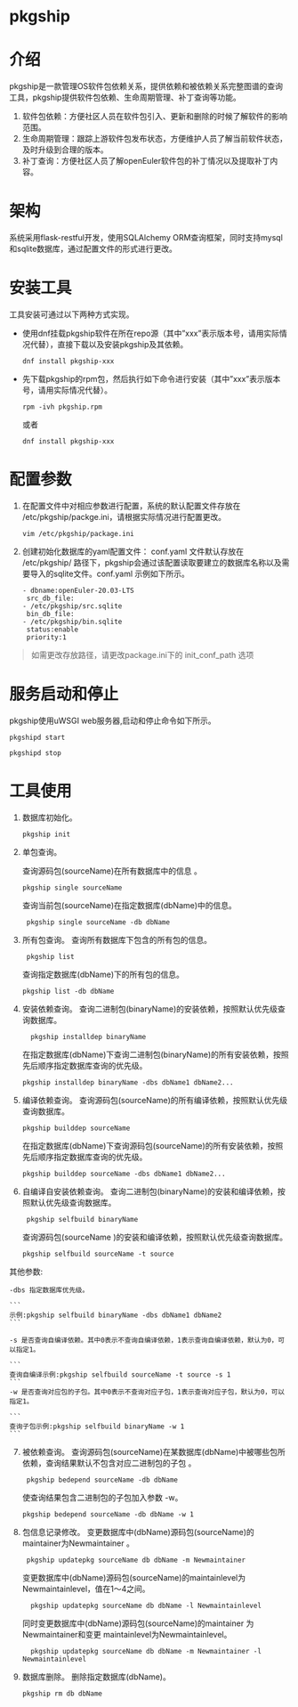 pkgship
===

# 介绍
pkgship是一款管理OS软件包依赖关系，提供依赖和被依赖关系完整图谱的查询工具，pkgship提供软件包依赖、生命周期管理、补丁查询等功能。
1. 软件包依赖：方便社区人员在软件包引入、更新和删除的时候了解软件的影响范围。
2. 生命周期管理：跟踪上游软件包发布状态，方便维护人员了解当前软件状态，及时升级到合理的版本。
3. 补丁查询：方便社区人员了解openEuler软件包的补丁情况以及提取补丁内容。

# 架构
系统采用flask-restful开发，使用SQLAlchemy ORM查询框架，同时支持mysql和sqlite数据库，通过配置文件的形式进行更改。


# 安装工具
工具安装可通过以下两种方式实现。

* 使用dnf挂载pkgship软件在所在repo源（其中”xxx”表示版本号，请用实际情况代替），直接下载以及安装pkgship及其依赖。

    ```
    dnf install pkgship-xxx
    ```

* 先下载pkgship的rpm包，然后执行如下命令进行安装（其中”xxx”表示版本号，请用实际情况代替）。

    ```
    rpm -ivh pkgship.rpm
    ```

    或者

    ```
    dnf install pkgship-xxx
    ```

# 配置参数
1. 在配置文件中对相应参数进行配置，系统的默认配置文件存放在 /etc/pkgship/packge.ini，请根据实际情况进行配置更改。

    ```
    vim /etc/pkgship/package.ini
    ```

2. 创建初始化数据库的yaml配置文件：
    conf.yaml 文件默认存放在 /etc/pkgship/ 路径下，pkgship会通过该配置读取要建立的数据库名称以及需要导入的sqlite文件。conf.yaml 示例如下所示。

    ```
    - dbname:openEuler-20.03-LTS
     src_db_file:
    - /etc/pkgship/src.sqlite
     bin_db_file:
    - /etc/pkgship/bin.sqlite
     status:enable
     priority:1
    ```

> 如需更改存放路径，请更改package.ini下的 init_conf_path 选项


# 服务启动和停止
pkgship使用uWSGI web服务器,启动和停止命令如下所示。
```
pkgshipd start

pkgshipd stop
```
# 工具使用
1. 数据库初始化。

    ```
    pkgship init
    ```
    
2. 单包查询。

    查询源码包(sourceName)在所有数据库中的信息 。

    ```
    pkgship single sourceName
    ```

     查询当前包(sourceName)在指定数据库(dbName)中的信息。
    ```
     pkgship single sourceName -db dbName
    ```
    
3. 所有包查询。
    查询所有数据库下包含的所有包的信息。
    
    ```
     pkgship list
    ```

    查询指定数据库(dbName)下的所有包的信息。
    ```
    pkgship list -db dbName
    ```
    
4. 安装依赖查询。
    查询二进制包(binaryName)的安装依赖，按照默认优先级查询数据库。
    
    ```
      pkgship installdep binaryName
    ```

    在指定数据库(dbName)下查询二进制包(binaryName)的所有安装依赖，按照先后顺序指定数据库查询的优先级。
   ``` 
   pkgship installdep binaryName -dbs dbName1 dbName2...
   ```
   
5. 编译依赖查询。
    查询源码包(sourceName)的所有编译依赖，按照默认优先级查询数据库。
    
    ```
    pkgship builddep sourceName
    ```

   在指定数据库(dbName)下查询源码包(sourceName)的所有安装依赖，按照先后顺序指定数据库查询的优先级。
   ``` 
   pkgship builddep sourceName -dbs dbName1 dbName2...
   ```
   
6. 自编译自安装依赖查询。
    查询二进制包(binaryName)的安装和编译依赖，按照默认优先级查询数据库。
    
    ```
     pkgship selfbuild binaryName
    ```

     查询源码包(sourceName )的安装和编译依赖，按照默认优先级查询数据库。
     ``` 
     pkgship selfbuild sourceName -t source
     ```
其他参数:

    -dbs 指定数据库优先级。

    ``` 
    示例:pkgship selfbuild binaryName -dbs dbName1 dbName2 
    ```
    
    -s 是否查询自编译依赖。其中0表示不查询自编译依赖，1表示查询自编译依赖，默认为0，可以指定1。
    
    ``` 
    查询自编译示例:pkgship selfbuild sourceName -t source -s 1
    ```
    -w 是否查询对应包的子包。其中0表示不查询对应子包，1表示查询对应子包，默认为0，可以指定1。
    
    ``` 
    查询子包示例:pkgship selfbuild binaryName -w 1
    ```
    
7. 被依赖查询。
    查询源码包(sourceName)在某数据库(dbName)中被哪些包所依赖，查询结果默认不包含对应二进制包的子包 。
    
    ```
     pkgship bedepend sourceName -db dbName
    ```

    使查询结果包含二进制包的子包加入参数 -w。
    ``` 
    pkgship bedepend sourceName -db dbName -w 1 
    ```
    
8. 包信息记录修改。
    变更数据库中(dbName)源码包(sourceName)的maintainer为Newmaintainer 。
    
    ```
     pkgship updatepkg sourceName db dbName -m Newmaintainer 
    ```

    变更数据库中(dbName)源码包(sourceName)的maintainlevel为Newmaintainlevel，值在1～4之间。
    
    ```
      pkgship updatepkg sourceName db dbName -l Newmaintainlevel 
    ```

    同时变更数据库中(dbName)源码包(sourceName)的maintainer 为Newmaintainer和变更  maintainlevel为Newmaintainlevel。
    
    ```
      pkgship updatepkg sourceName db dbName -m Newmaintainer -l   Newmaintainlevel
    ```
9. 数据库删除。
    删除指定数据库(dbName)。

    ```
    pkgship rm db dbName
    ```



